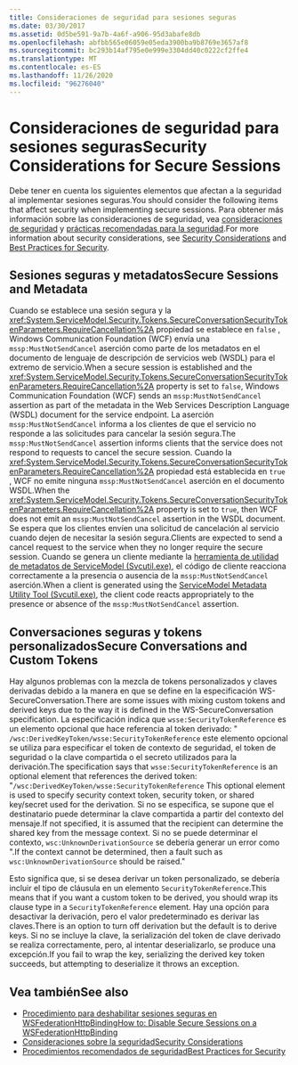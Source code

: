 ```yaml
---
title: Consideraciones de seguridad para sesiones seguras
ms.date: 03/30/2017
ms.assetid: 0d5be591-9a7b-4a6f-a906-95d3abafe8db
ms.openlocfilehash: abfbb565e06059e05eda3900ba9b8769e3657af8
ms.sourcegitcommit: bc293b14af795e0e999e3304dd40c0222cf2ffe4
ms.translationtype: MT
ms.contentlocale: es-ES
ms.lasthandoff: 11/26/2020
ms.locfileid: "96276040"
---
```

# <a name="security-considerations-for-secure-sessions"></a><span data-ttu-id="9a400-102">Consideraciones de seguridad para sesiones seguras</span><span class="sxs-lookup"><span data-stu-id="9a400-102">Security Considerations for Secure Sessions</span></span>

<span data-ttu-id="9a400-103">Debe tener en cuenta los siguientes elementos que afectan a la seguridad al implementar sesiones seguras.</span><span class="sxs-lookup"><span data-stu-id="9a400-103">You should consider the following items that affect security when implementing secure sessions.</span></span> <span data-ttu-id="9a400-104">Para obtener más información sobre las consideraciones de seguridad, vea [consideraciones de seguridad](security-considerations-in-wcf.md) y [prácticas recomendadas para la seguridad](best-practices-for-security-in-wcf.md).</span><span class="sxs-lookup"><span data-stu-id="9a400-104">For more information about security considerations, see [Security Considerations](security-considerations-in-wcf.md) and [Best Practices for Security](best-practices-for-security-in-wcf.md).</span></span>  
  
## <a name="secure-sessions-and-metadata"></a><span data-ttu-id="9a400-105">Sesiones seguras y metadatos</span><span class="sxs-lookup"><span data-stu-id="9a400-105">Secure Sessions and Metadata</span></span>  

 <span data-ttu-id="9a400-106">Cuando se establece una sesión segura y la <xref:System.ServiceModel.Security.Tokens.SecureConversationSecurityTokenParameters.RequireCancellation%2A> propiedad se establece en `false` , Windows Communication Foundation (WCF) envía una `mssp:MustNotSendCancel` aserción como parte de los metadatos en el documento de lenguaje de descripción de servicios web (WSDL) para el extremo de servicio.</span><span class="sxs-lookup"><span data-stu-id="9a400-106">When a secure session is established and the <xref:System.ServiceModel.Security.Tokens.SecureConversationSecurityTokenParameters.RequireCancellation%2A> property is set to `false`, Windows Communication Foundation (WCF) sends an `mssp:MustNotSendCancel` assertion as part of the metadata in the Web Services Description Language (WSDL) document for the service endpoint.</span></span> <span data-ttu-id="9a400-107">La aserción `mssp:MustNotSendCancel` informa a los clientes de que el servicio no responde a las solicitudes para cancelar la sesión segura.</span><span class="sxs-lookup"><span data-stu-id="9a400-107">The `mssp:MustNotSendCancel` assertion informs clients that the service does not respond to requests to cancel the secure session.</span></span> <span data-ttu-id="9a400-108">Cuando la <xref:System.ServiceModel.Security.Tokens.SecureConversationSecurityTokenParameters.RequireCancellation%2A> propiedad está establecida en `true` , WCF no emite ninguna `mssp:MustNotSendCancel` aserción en el documento WSDL.</span><span class="sxs-lookup"><span data-stu-id="9a400-108">When the <xref:System.ServiceModel.Security.Tokens.SecureConversationSecurityTokenParameters.RequireCancellation%2A> property is set to `true`, then WCF does not emit an `mssp:MustNotSendCancel` assertion in the WSDL document.</span></span> <span data-ttu-id="9a400-109">Se espera que los clientes envíen una solicitud de cancelación al servicio cuando dejen de necesitar la sesión segura.</span><span class="sxs-lookup"><span data-stu-id="9a400-109">Clients are expected to send a cancel request to the service when they no longer require the secure session.</span></span> <span data-ttu-id="9a400-110">Cuando se genera un cliente mediante la [herramienta de utilidad de metadatos de ServiceModel (Svcutil.exe)](../servicemodel-metadata-utility-tool-svcutil-exe.md), el código de cliente reacciona correctamente a la presencia o ausencia de la `mssp:MustNotSendCancel` aserción.</span><span class="sxs-lookup"><span data-stu-id="9a400-110">When a client is generated using the [ServiceModel Metadata Utility Tool (Svcutil.exe)](../servicemodel-metadata-utility-tool-svcutil-exe.md), the client code reacts appropriately to the presence or absence of the `mssp:MustNotSendCancel` assertion.</span></span>  
  
## <a name="secure-conversations-and-custom-tokens"></a><span data-ttu-id="9a400-111">Conversaciones seguras y tokens personalizados</span><span class="sxs-lookup"><span data-stu-id="9a400-111">Secure Conversations and Custom Tokens</span></span>  

 <span data-ttu-id="9a400-112">Hay algunos problemas con la mezcla de tokens personalizados y claves derivadas debido a la manera en que se define en la especificación WS-SecureConversation.</span><span class="sxs-lookup"><span data-stu-id="9a400-112">There are some issues with mixing custom tokens and derived keys due to the way it is defined in the WS-SecureConversation specification.</span></span> <span data-ttu-id="9a400-113">La especificación indica que `wsse:SecurityTokenReference` es un elemento opcional que hace referencia al token derivado: " `/wsc:DerivedKeyToken/wsse:SecurityTokenReference` este elemento opcional se utiliza para especificar el token de contexto de seguridad, el token de seguridad o la clave compartida o el secreto utilizados para la derivación.</span><span class="sxs-lookup"><span data-stu-id="9a400-113">The specification says that `wsse:SecurityTokenReference` is an optional element that references the derived token: "`/wsc:DerivedKeyToken/wsse:SecurityTokenReference` This optional element is used to specify security context token, security token, or shared key/secret used for the derivation.</span></span> <span data-ttu-id="9a400-114">Si no se especifica, se supone que el destinatario puede determinar la clave compartida a partir del contexto del mensaje.</span><span class="sxs-lookup"><span data-stu-id="9a400-114">If not specified, it is assumed that the recipient can determine the shared key from the message context.</span></span> <span data-ttu-id="9a400-115">Si no se puede determinar el contexto, `wsc:UnknownDerivationSource` se debería generar un error como ".</span><span class="sxs-lookup"><span data-stu-id="9a400-115">If the context cannot be determined, then a fault such as `wsc:UnknownDerivationSource` should be raised."</span></span>  
  
 <span data-ttu-id="9a400-116">Esto significa que, si se desea derivar un token personalizado, se debería incluir el tipo de cláusula en un elemento `SecurityTokenReference`.</span><span class="sxs-lookup"><span data-stu-id="9a400-116">This means that if you want a custom token to be derived, you should wrap its clause type in a `SecurityTokenReference` element.</span></span> <span data-ttu-id="9a400-117">Hay una opción para desactivar la derivación, pero el valor predeterminado es derivar las claves.</span><span class="sxs-lookup"><span data-stu-id="9a400-117">There is an option to turn off derivation but the default is to derive keys.</span></span> <span data-ttu-id="9a400-118">Si no se incluye la clave, la serialización del token de clave derivado se realiza correctamente, pero, al intentar deserializarlo, se produce una excepción.</span><span class="sxs-lookup"><span data-stu-id="9a400-118">If you fail to wrap the key, serializing the derived key token succeeds, but attempting to deserialize it throws an exception.</span></span>  
  
## <a name="see-also"></a><span data-ttu-id="9a400-119">Vea también</span><span class="sxs-lookup"><span data-stu-id="9a400-119">See also</span></span>

- [<span data-ttu-id="9a400-120">Procedimiento para deshabilitar sesiones seguras en WSFederationHttpBinding</span><span class="sxs-lookup"><span data-stu-id="9a400-120">How to: Disable Secure Sessions on a WSFederationHttpBinding</span></span>](how-to-disable-secure-sessions-on-a-wsfederationhttpbinding.md)
- [<span data-ttu-id="9a400-121">Consideraciones sobre la seguridad</span><span class="sxs-lookup"><span data-stu-id="9a400-121">Security Considerations</span></span>](security-considerations-in-wcf.md)
- [<span data-ttu-id="9a400-122">Procedimientos recomendados de seguridad</span><span class="sxs-lookup"><span data-stu-id="9a400-122">Best Practices for Security</span></span>](best-practices-for-security-in-wcf.md)
